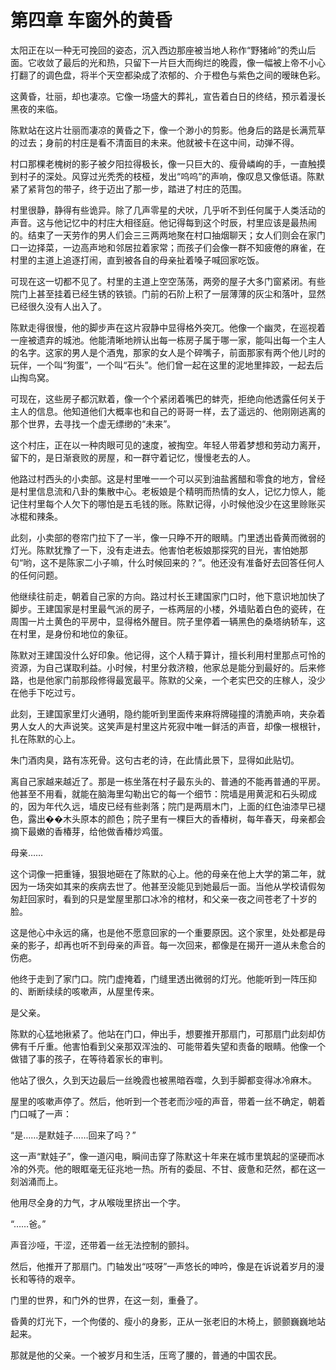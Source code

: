 # 第四章 车窗外的黄昏

太阳正在以一种无可挽回的姿态，沉入西边那座被当地人称作“野猪岭”的秃山后面。它收敛了最后的光和热，只留下一片巨大而绚烂的晚霞，像一幅被上帝不小心打翻了的调色盘，将半个天空都染成了浓郁的、介于橙色与紫色之间的暧昧色彩。

这黄昏，壮丽，却也凄凉。它像一场盛大的葬礼，宣告着白日的终结，预示着漫长黑夜的来临。

陈默站在这片壮丽而凄凉的黄昏之下，像一个渺小的剪影。他身后的路是长满荒草的过去；身前的村庄是看不清面目的未来。他就被卡在这中间，动弹不得。

村口那棵老槐树的影子被夕阳拉得极长，像一只巨大的、瘦骨嶙峋的手，一直触摸到村子的深处。风穿过光秃秃的枝桠，发出“呜呜”的声响，像叹息又像低语。陈默紧了紧背包的带子，终于迈出了那一步，踏进了村庄的范围。

村里很静，静得有些诡异。除了几声零星的犬吠，几乎听不到任何属于人类活动的声音。这与他记忆中的村庄大相径庭。他记得每到这个时辰，村里应该是最热闹的。结束了一天劳作的男人们会三三两两地聚在村口抽烟聊天；女人们则会在家门口一边择菜，一边高声地和邻居拉着家常；而孩子们会像一群不知疲倦的麻雀，在村里的主道上追逐打闹，直到被各自的母亲扯着嗓子喊回家吃饭。

可现在这一切都不见了。村里的主道上空空荡荡，两旁的屋子大多门窗紧闭。有些院门上甚至挂着已经生锈的铁锁。门前的石阶上积了一层薄薄的灰尘和落叶，显然已经很久没有人出入了。

陈默走得很慢，他的脚步声在这片寂静中显得格外突兀。他像一个幽灵，在巡视着一座被遗弃的城池。他能清晰地辨认出每一栋房子属于哪一家，能叫出每一个主人的名字。这家的男人是个酒鬼，那家的女人是个碎嘴子，前面那家有两个他儿时的玩伴，一个叫“狗蛋”，一个叫“石头”。他们曾一起在这里的泥地里摔跤，一起去后山掏鸟窝。

可现在，这些房子都沉默着，像一个个紧闭着嘴巴的蚌壳，拒绝向他透露任何关于主人的信息。他知道他们大概率也和自己的哥哥一样，去了遥远的、他刚刚逃离的那个世界，去寻找一个虚无缥缈的“未来”。

这个村庄，正在以一种肉眼可见的速度，被掏空。年轻人带着梦想和劳动力离开，留下的，是日渐衰败的房屋，和一群守着记忆，慢慢老去的人。

他路过村西头的小卖部。这是村里唯一一个可以买到油盐酱醋和零食的地方，曾经是村里信息流和八卦的集散中心。老板娘是个精明而热情的女人，记忆力惊人，能记住村里每个人欠下的哪怕是五毛钱的账。陈默记得，小时候他没少在这里赊账买冰棍和辣条。

此刻，小卖部的卷帘门拉下了一半，像一只睁不开的眼睛。门里透出昏黄而微弱的灯光。陈默犹豫了一下，没有走进去。他害怕老板娘那探究的目光，害怕她那句“哟，这不是陈家二小子嘛，什么时候回来的？”。他还没有准备好去回答任何人的任何问题。

他继续往前走，朝着自己家的方向。路过村长王建国家门口时，他下意识地加快了脚步。王建国家是村里最气派的房子，一栋两层的小楼，外墙贴着白色的瓷砖，在周围一片土黄色的平房中，显得格外醒目。院子里停着一辆黑色的桑塔纳轿车，这在村里，是身份和地位的象征。

陈默对王建国没什么好印象。他记得，这个人精于算计，擅长利用村里那点可怜的资源，为自己谋取利益。小时候，村里分救济粮，他家总是能分到最好的。后来修路，也是他家门前那段修得最宽最平。陈默的父亲，一个老实巴交的庄稼人，没少在他手下吃过亏。

此刻，王建国家里灯火通明，隐约能听到里面传来麻将牌碰撞的清脆声响，夹杂着男人女人的大声说笑。这笑声是村里这片死寂中唯一鲜活的声音，却像一根根针，扎在陈默的心上。

朱门酒肉臭，路有冻死骨。这句古老的诗，在此情此景下，显得如此贴切。

离自己家越来越近了。那是一栋坐落在村子最东头的、普通的不能再普通的平房。他甚至不用看，就能在脑海里勾勒出它的每一个细节：院墙是用黄泥和石头砌成的，因为年代久远，墙皮已经有些剥落；院门是两扇木门，上面的红色油漆早已褪色，露出��木头原本的颜色；院子里有一棵巨大的香椿树，每年春天，母亲都会摘下最嫩的香椿芽，给他做香椿炒鸡蛋。

母亲……

这个词像一把重锤，狠狠地砸在了陈默的心上。他的母亲在他上大学的第二年，就因为一场突如其来的疾病去世了。他甚至没能见到她最后一面。当他从学校请假匆匆赶回家时，看到的只是堂屋里那口冰冷的棺材，和父亲一夜之间苍老了十岁的脸。

这是他心中永远的痛，也是他不愿意回家的一个重要原因。这个家里，处处都是母亲的影子，却再也听不到母亲的声音。每一次回来，都像是在揭开一道从未愈合的伤疤。

他终于走到了家门口。院门虚掩着，门缝里透出微弱的灯光。他能听到一阵压抑的、断断续续的咳嗽声，从屋里传来。

是父亲。

陈默的心猛地揪紧了。他站在门口，伸出手，想要推开那扇门，可那扇门此刻却仿佛有千斤重。他害怕看到父亲那双浑浊的、可能带着失望和责备的眼睛。他像一个做错了事的孩子，在等待着家长的审判。

他站了很久，久到天边最后一丝晚霞也被黑暗吞噬，久到手脚都变得冰冷麻木。

屋里的咳嗽声停了。然后，他听到一个苍老而沙哑的声音，带着一丝不确定，朝着门口喊了一声：

“是……是默娃子……回来了吗？”

这一声“默娃子”，像一道闪电，瞬间击穿了陈默这十年来在城市里筑起的坚硬而冰冷的外壳。他的眼眶毫无征兆地一热。所有的委屈、不甘、疲惫和茫然，都在这一刻汹涌而上。

他用尽全身的力气，才从喉咙里挤出一个字。

“……爸。”

声音沙哑，干涩，还带着一丝无法控制的颤抖。

然后，他推开了那扇门。门轴发出“吱呀”一声悠长的呻吟，像是在诉说着岁月的漫长和等待的艰辛。

门里的世界，和门外的世界，在这一刻，重叠了。

昏黄的灯光下，一个佝偻的、瘦小的身影，正从一张老旧的木椅上，颤颤巍巍地站起来。

那就是他的父亲。一个被岁月和生活，压弯了腰的，普通的中国农民。